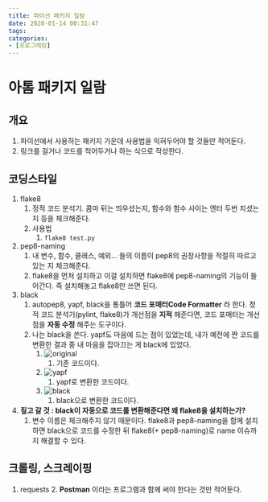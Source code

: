 ```yaml
---
title: 파이선 패키지 일람
date: 2020-01-14 00:31:47
tags:
categories:
- [프로그래밍]
---
```


# 아톰 패키지 일람
## 개요
1. 파이선에서 사용하는 패키지 가운데 사용법을 익혀두어야 할 것들만 적어둔다.
2. 링크를 걸거나 코드를 적어두거나 하는 식으로 작성한다.

## 코딩스타일
1. flake8
   1. 정적 코드 분석기. 콤마 뒤는 띄우셨는지, 함수와 함수 사이는 엔터 두번 치셨는지 등을 체크해준다.
   2. 사용법
      1. `flake8 test.py`
1. pep8-naming
   1. 내 변수, 함수, 클래스, 예외... 들의 이름이 pep8의 권장사항을 적절히 따르고 있는 지 체크해준다.
   2. flake8을 먼처 설치하고 이걸 설치하면 flake8에 pep8-naming의 기능이 들어간다. 즉 설치해놓고 flake8만 쓰면 된다.
1. black
   1. autopep8, yapf, black을 통틀어 **코드 포매터Code Formatter** 라 한다. 정적 코드 분석기(pylint, flake8)가 개선점을 **지적** 해준다면, 코드 포매터는 개선점을 **자동 수정** 해주는 도구이다.
   2. 나는 black을 쓴다. yapf도 마음에 드는 점이 있었는데, 내가 예전에 짠 코드를 변환한 결과 중 내 마음을 잡아끄는 게 black에 있었다.
       1. ![original](/images/2020/01/original.PNG)
          1. 기존 코드이다.
       2. ![yapf](/images/2020/01/yapf.PNG)
          1. yapf로 변환한 코드이다.
       1. ![black](/images/2020/01/black.PNG)
          1. black으로 변환한 코드이다.
1. **짚고 갈 것 : black이 자동으로 코드를 변환해준다면 왜 flake8을 설치하는가?**
   1. 변수 이름은 체크해주지 않기 때문이다. flake8과 pep8-naming을 함께 설치하면 black으로 코드를 수정한 뒤 flake8(+ pep8-naming)로 name 이슈까지 해결할 수 있다.

## 크롤링, 스크레이핑
1. requests
   2. **Postman** 이라는 프로그램과 함께 써야 한다는 것만 적어둔다.
